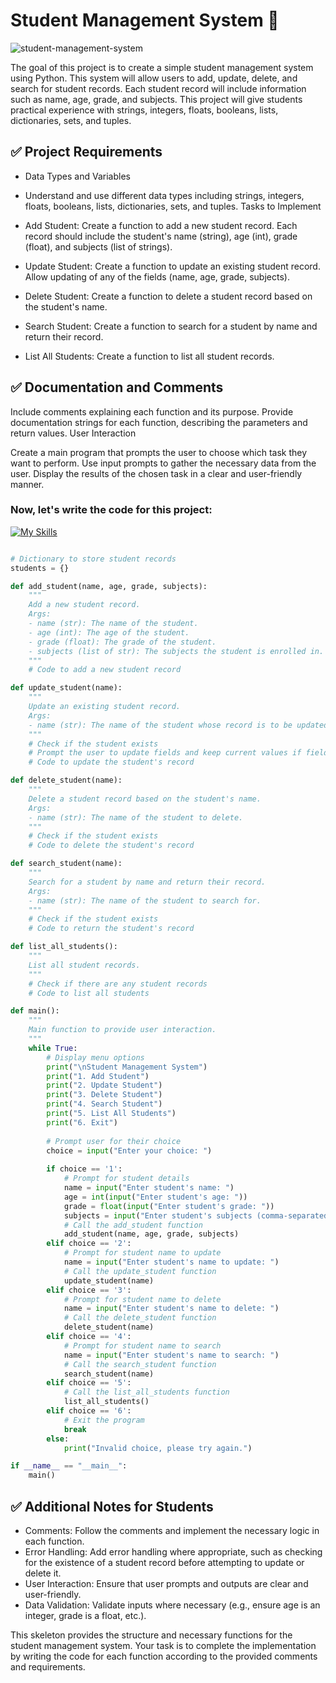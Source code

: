 # Student Management System 📝
![student-management-system](https://github.com/zahariev-webbersof/python-fundamentals-05-2024/assets/68993494/746ccfd8-f414-4714-96f9-e9d704cce587)

The goal of this project is to create a simple student management system using Python. This system will allow users to add, update, delete, and search for student records. Each student record will include information such as name, age, grade, and subjects. 
This project will give students practical experience with strings, integers, floats, booleans, lists, dictionaries, sets, and tuples.

## ✅ Project Requirements

- Data Types and Variables

- Understand and use different data types including strings, integers, floats, booleans, lists, dictionaries, sets, and tuples.
Tasks to Implement

- Add Student:
Create a function to add a new student record. Each record should include the student's name (string), age (int), grade (float), and subjects (list of strings).
- Update Student:
Create a function to update an existing student record. Allow updating of any of the fields (name, age, grade, subjects).
- Delete Student:
Create a function to delete a student record based on the student's name.
- Search Student:
Create a function to search for a student by name and return their record.
- List All Students:
Create a function to list all student records.

## ✅ Documentation and Comments

Include comments explaining each function and its purpose.
Provide documentation strings for each function, describing the parameters and return values.
User Interaction

Create a main program that prompts the user to choose which task they want to perform.
Use input prompts to gather the necessary data from the user.
Display the results of the chosen task in a clear and user-friendly manner.

### Now, let's write the code for this project:
[![My Skills](https://skillicons.dev/icons?i=python,windows,apple,linux&theme=light)](https://skillicons.dev)
```python

# Dictionary to store student records
students = {}

def add_student(name, age, grade, subjects):
    """
    Add a new student record.
    Args:
    - name (str): The name of the student.
    - age (int): The age of the student.
    - grade (float): The grade of the student.
    - subjects (list of str): The subjects the student is enrolled in.
    """
    # Code to add a new student record

def update_student(name):
    """
    Update an existing student record.
    Args:
    - name (str): The name of the student whose record is to be updated.
    """
    # Check if the student exists
    # Prompt the user to update fields and keep current values if fields are empty
    # Code to update the student's record

def delete_student(name):
    """
    Delete a student record based on the student's name.
    Args:
    - name (str): The name of the student to delete.
    """
    # Check if the student exists
    # Code to delete the student's record

def search_student(name):
    """
    Search for a student by name and return their record.
    Args:
    - name (str): The name of the student to search for.
    """
    # Check if the student exists
    # Code to return the student's record

def list_all_students():
    """
    List all student records.
    """
    # Check if there are any student records
    # Code to list all students

def main():
    """
    Main function to provide user interaction.
    """
    while True:
        # Display menu options
        print("\nStudent Management System")
        print("1. Add Student")
        print("2. Update Student")
        print("3. Delete Student")
        print("4. Search Student")
        print("5. List All Students")
        print("6. Exit")
        
        # Prompt user for their choice
        choice = input("Enter your choice: ")
        
        if choice == '1':
            # Prompt for student details
            name = input("Enter student's name: ")
            age = int(input("Enter student's age: "))
            grade = float(input("Enter student's grade: "))
            subjects = input("Enter student's subjects (comma-separated): ").split(',')
            # Call the add_student function
            add_student(name, age, grade, subjects)
        elif choice == '2':
            # Prompt for student name to update
            name = input("Enter student's name to update: ")
            # Call the update_student function
            update_student(name)
        elif choice == '3':
            # Prompt for student name to delete
            name = input("Enter student's name to delete: ")
            # Call the delete_student function
            delete_student(name)
        elif choice == '4':
            # Prompt for student name to search
            name = input("Enter student's name to search: ")
            # Call the search_student function
            search_student(name)
        elif choice == '5':
            # Call the list_all_students function
            list_all_students()
        elif choice == '6':
            # Exit the program
            break
        else:
            print("Invalid choice, please try again.")

if __name__ == "__main__":
    main()

```

## ✅ Additional Notes for Students
- Comments: Follow the comments and implement the necessary logic in each function.
- Error Handling: Add error handling where appropriate, such as checking for the existence of a student record before attempting to update or delete it.
- User Interaction: Ensure that user prompts and outputs are clear and user-friendly.
- Data Validation: Validate inputs where necessary (e.g., ensure age is an integer, grade is a float, etc.).


This skeleton provides the structure and necessary functions for the student management system. Your task is to complete the implementation by writing the code for each function according to the provided comments and requirements.

